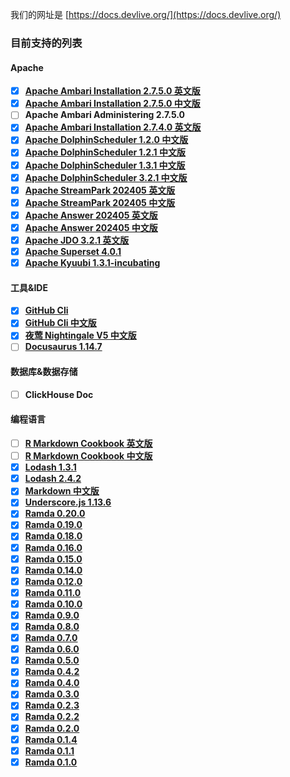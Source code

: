 我们的网址是 [https://docs.devlive.org/](https://docs.devlive.org/)

### 目前支持的列表

#### Apache

- [x] [**Apache Ambari Installation 2.7.5.0 英文版**](https://docs.devlive.org/books/apache-ambari-en-installation-2.7.5.0)
- [x] [**Apache Ambari Installation 2.7.5.0 中文版**](https://docs.devlive.org/books/apache-ambari-zh-installation-2.7.5.0)
- [ ] **Apache Ambari Administering 2.7.5.0**
- [x] [**Apache Ambari Installation 2.7.4.0 英文版**](https://docs.devlive.org/books/apache-ambari-en-installation-2.7.4.0)
- [x] [**Apache DolphinScheduler 1.2.0 中文版**](https://docs.devlive.org/books/apache-dolphin-scheduler-zh-1.2.0)
- [x] [**Apache DolphinScheduler 1.2.1 中文版**](https://docs.devlive.org/books/apache-dolphin-scheduler-zh-1.2.1)
- [x] [**Apache DolphinScheduler 1.3.1 中文版**](https://docs.devlive.org/books/apache-dolphin-scheduler-zh-1.3.1)
- [x] [**Apache DolphinScheduler 3.2.1 中文版**](https://docs.devlive.org/books/apache-dolphin-scheduler-zh-3.2.1)
- [x] [**Apache StreamPark 202405 英文版**](https://docs.devlive.org/books/apache-streampark-en-202405)
- [x] [**Apache StreamPark 202405 中文版**](https://docs.devlive.org/books/apache-streampark-zh-202405)
- [x] [**Apache Answer 202405 英文版**](https://docs.devlive.org/books/apache-answer-en-202405)
- [x] [**Apache Answer 202405 中文版**](https://docs.devlive.org/books/apache-answer-zh-202405)
- [x] [**Apache JDO 3.2.1 英文版**](https://docs.devlive.org/books/apache-jdo-en-202405)
- [x] [**Apache Superset 4.0.1**](https://docs.devlive.org/books/apache-superset-en-20240427)
- [x] [**Apache Kyuubi 1.3.1-incubating**](https://docs.devlive.org/books/apache-kyuubi-en-1.3.1-incubating)

#### 工具&IDE

- [x] [**GitHub Cli**](https://docs.devlive.org/books/github-cli-en)
- [x] [**GitHub Cli 中文版**](https://docs.devlive.org/books/github-cli-zh)
- [x] [**夜莺 Nightingale V5 中文版**](https://docs.devlive.org/books/nightingale-zh-v5)
- [ ] [**Docusaurus 1.14.7**](https://docs.devlive.org/books/docusaurus-en-1.14.7)

#### 数据库&数据存储

- [ ] **ClickHouse Doc**

#### 编程语言

- [ ] [**R Markdown Cookbook 英文版**](https://docs.devlive.org/books/rmarkdown-cookbook-en)
- [ ] [**R Markdown Cookbook 中文版**](https://docs.devlive.org/books/rmarkdown-cookbook-zh)
- [x] [**Lodash 1.3.1**](https://docs.devlive.org/books/lodash-en-1.3.1)
- [x] [**Lodash 2.4.2**](https://docs.devlive.org/books/lodash-en-2.4.2)
- [x] [**Markdown 中文版**](https://docs.devlive.org/books/markdown-zh)
- [x] [**Underscore.js 1.13.6**](https://docs.devlive.org/books/underscore.js-en-1.13.6)
- [x] [**Ramda 0.20.0**](https://docs.devlive.org/books/ramda-en-0.20.0)
- [x] [**Ramda 0.19.0**](https://docs.devlive.org/books/ramda-en-0.19.0)
- [x] [**Ramda 0.18.0**](https://docs.devlive.org/books/ramda-en-0.18.0)
- [x] [**Ramda 0.16.0**](https://docs.devlive.org/books/ramda-en-0.16.0)
- [x] [**Ramda 0.15.0**](https://docs.devlive.org/books/ramda-en-0.15.0)
- [x] [**Ramda 0.14.0**](https://docs.devlive.org/books/ramda-en-0.14.0)
- [x] [**Ramda 0.12.0**](https://docs.devlive.org/books/ramda-en-0.12.0)
- [x] [**Ramda 0.11.0**](https://docs.devlive.org/books/ramda-en-0.11.0)
- [x] [**Ramda 0.10.0**](https://docs.devlive.org/books/ramda-en-0.10.0)
- [x] [**Ramda 0.9.0**](https://docs.devlive.org/books/ramda-en-0.9.0)
- [x] [**Ramda 0.8.0**](https://docs.devlive.org/books/ramda-en-0.8.0)
- [x] [**Ramda 0.7.0**](https://docs.devlive.org/books/ramda-en-0.7.0)
- [x] [**Ramda 0.6.0**](https://docs.devlive.org/books/ramda-en-0.6.0)
- [x] [**Ramda 0.5.0**](https://docs.devlive.org/books/ramda-en-0.5.0)
- [x] [**Ramda 0.4.2**](https://docs.devlive.org/books/ramda-en-0.4.2)
- [x] [**Ramda 0.4.0**](https://docs.devlive.org/books/ramda-en-0.4.0)
- [x] [**Ramda 0.3.0**](https://docs.devlive.org/books/ramda-en-0.3.0)
- [x] [**Ramda 0.2.3**](https://docs.devlive.org/books/ramda-en-0.2.3)
- [x] [**Ramda 0.2.2**](https://docs.devlive.org/books/ramda-en-0.2.2)
- [x] [**Ramda 0.2.0**](https://docs.devlive.org/books/ramda-en-0.2.0)
- [x] [**Ramda 0.1.4**](https://docs.devlive.org/books/ramda-en-0.1.4)
- [x] [**Ramda 0.1.1**](https://docs.devlive.org/books/ramda-en-0.1.1)
- [x] [**Ramda 0.1.0**](https://docs.devlive.org/books/ramda-en-0.1.0)
